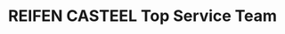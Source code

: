 ---
title: "REIFEN CASTEEL Top Service Team"
url: /schleiden/reifen-casteel-top-service-team/
shop: Reifen
---
